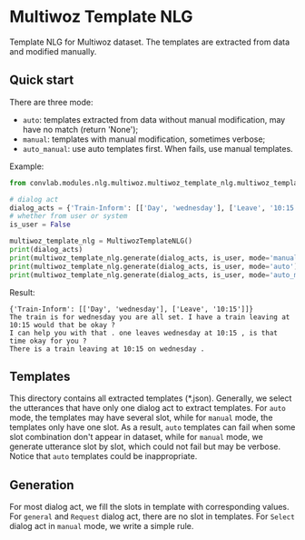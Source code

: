 # Multiwoz Template NLG

Template NLG for Multiwoz dataset. The templates are extracted from data and modified manually.



## Quick start

There are three mode:

- `auto`: templates extracted from data without manual modification, may have no match (return 'None');
- `manual`: templates with manual modification, sometimes verbose;
- `auto_manual`: use auto templates first. When fails, use manual templates.

Example:

```python
from convlab.modules.nlg.multiwoz.multiwoz_template_nlg.multiwoz_template_nlg import MultiwozTemplateNLG

# dialog act
dialog_acts = {'Train-Inform': [['Day', 'wednesday'], ['Leave', '10:15']]}
# whether from user or system
is_user = False

multiwoz_template_nlg = MultiwozTemplateNLG()
print(dialog_acts)
print(multiwoz_template_nlg.generate(dialog_acts, is_user, mode='manual'))
print(multiwoz_template_nlg.generate(dialog_acts, is_user, mode='auto'))
print(multiwoz_template_nlg.generate(dialog_acts, is_user, mode='auto_manual'))
```
Result:
```
{'Train-Inform': [['Day', 'wednesday'], ['Leave', '10:15']]}
The train is for wednesday you are all set. I have a train leaving at 10:15 would that be okay ?
I can help you with that . one leaves wednesday at 10:15 , is that time okay for you ?
There is a train leaving at 10:15 on wednesday .
```



## Templates

This directory contains all extracted templates (*.json). Generally, we select the utterances that have only one dialog act to extract templates. For `auto` mode, the templates may have several slot, while for `manual` mode, the templates only have one slot. As a result, `auto` templates can fail when some slot combination don't appear in dataset, while for `manual` mode, we generate utterance slot by slot, which could not fail but may be verbose. Notice that `auto` templates could be inappropriate.



## Generation

For most dialog act, we fill the slots in template with corresponding values. For `general` and `Request` dialog act, there are no slot in templates. For `Select` dialog act in `manual` mode, we write a simple rule.
